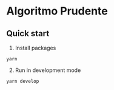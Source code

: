 # Algoritmo Prudente

## Quick start

1. Install packages

```
yarn
```

2. Run in development mode

```
yarn develop
```
